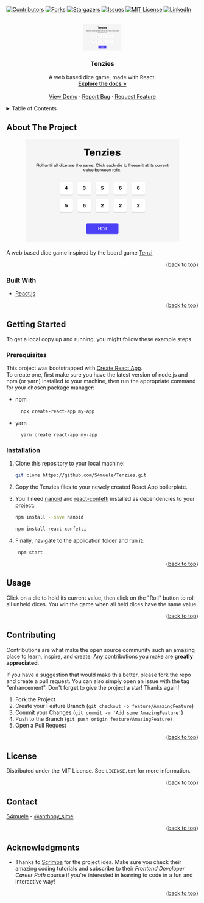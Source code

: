 <div id="top"></div>
<!--
*** Thanks for checking out the Best-README-Template. If you have a suggestion
*** that would make this better, please fork the repo and create a pull request
*** or simply open an issue with the tag "enhancement".
*** Don't forget to give the project a star!
*** Thanks again! Now go create something AMAZING! :D
-->



<!-- PROJECT SHIELDS -->
<!--
*** I'm using markdown "reference style" links for readability.
*** Reference links are enclosed in brackets [ ] instead of parentheses ( ).
*** See the bottom of this document for the declaration of the reference variables
*** for contributors-url, forks-url, etc. This is an optional, concise syntax you may use.
*** https://www.markdownguide.org/basic-syntax/#reference-style-links
-->
[![Contributors][contributors-shield]][contributors-url]
[![Forks][forks-shield]][forks-url]
[![Stargazers][stars-shield]][stars-url]
[![Issues][issues-shield]][issues-url]
[![MIT License][license-shield]][license-url]
[![LinkedIn][linkedin-shield]][linkedin-url]



<!-- PROJECT LOGO -->
<br />
<div align="center">
  <a href="https://s4muele.github.io/Tenzies/">
    <img src="images/tenzies_thumb.png" alt="Logo" width="20%">
  </a>

<h3 align="center">Tenzies</h3>

  <p align="center">
    A web based dice game, made with React.
    <br />
    <a href="https://github.com/S4muele/Tenzies"><strong>Explore the docs »</strong></a>
    <br />
    <br />
    <a href="https://s4muele.github.io/Tenzies/" target="_blank">View Demo</a>
    ·
    <a href="https://github.com/S4muele/Tenzies/issues" target="_blank">Report Bug</a>
    ·
    <a href="https://github.com/S4muele/Tenzies/issues" target="_blank">Request Feature</a>
  </p>
</div>



<!-- TABLE OF CONTENTS -->
<details>
  <summary>Table of Contents</summary>
  <ol>
    <li>
      <a href="#about-the-project">About The Project</a>
      <ul>
        <li><a href="#built-with">Built With</a></li>
      </ul>
    </li>
    <li>
      <a href="#getting-started">Getting Started</a>
      <ul>
        <li><a href="#prerequisites">Prerequisites</a></li>
        <li><a href="#installation">Installation</a></li>
      </ul>
    </li>
    <li><a href="#usage">Usage</a></li>
    <li><a href="#contributing">Contributing</a></li>
    <li><a href="#license">License</a></li>
    <li><a href="#contact">Contact</a></li>
    <li><a href="#acknowledgments">Acknowledgments</a></li>
  </ol>
</details>



<!-- ABOUT THE PROJECT -->
## About The Project

<div align="center">
  <a href="https://s4muele.github.io/Tenzies/" target="_blank" align="center">
    <img src="images/tenzies_thumb.png" alt="Logo" width="80%" max-width="650">
  </a>
  
</div>

<br>
A web based dice game inspired by the board game <a href="https://boardgamegeek.com/boardgame/113819/tenzi">Tenzi</a>

<p align="right">(<a href="#top">back to top</a>)</p>



### Built With

* [React.js](https://reactjs.org/)

<p align="right">(<a href="#top">back to top</a>)</p>



<!-- GETTING STARTED -->
## Getting Started

To get a local copy up and running, you might follow these example steps.

### Prerequisites

This project was bootstrapped with [Create React App](https://create-react-app.dev/docs/getting-started/).
<br>
To create one, first make sure you have the latest version of node.js and npm (or yarn) installed to your machine, then run the appropriate command for your chosen package manager: 
* npm
  ```sh
    npx create-react-app my-app
  ```
* yarn
  ```
    yarn create react-app my-app
  ```

### Installation

1. Clone this repository to your local machine:
   ```sh
   git clone https://github.com/S4muele/Tenzies.git
   ```
2. Copy the Tenzies files to your newely created React App boilerplate.

3. You'll need [nanoid](https://github.com/ai/nanoid#readme) and [react-confetti](https://www.npmjs.com/package/react-confetti) installed as dependencies to your project:
   ```sh
   npm install --save nanoid
   ```
   
   ```sh
   npm install react-confetti
   ```
4. Finally, navigate to the application folder and run it:
   ```
    npm start
   ```
<p align="right">(<a href="#top">back to top</a>)</p>



<!-- USAGE EXAMPLES -->
## Usage

Click on a die to hold its current value, then click on the "Roll" button to roll all unheld dices. You win the game when all held dices have the same value.

<p align="right">(<a href="#top">back to top</a>)</p>

<!-- CONTRIBUTING -->
## Contributing

Contributions are what make the open source community such an amazing place to learn, inspire, and create. Any contributions you make are **greatly appreciated**.

If you have a suggestion that would make this better, please fork the repo and create a pull request. You can also simply open an issue with the tag "enhancement".
Don't forget to give the project a star! Thanks again!

1. Fork the Project
2. Create your Feature Branch (`git checkout -b feature/AmazingFeature`)
3. Commit your Changes (`git commit -m 'Add some AmazingFeature'`)
4. Push to the Branch (`git push origin feature/AmazingFeature`)
5. Open a Pull Request

<p align="right">(<a href="#top">back to top</a>)</p>



<!-- LICENSE -->
## License

Distributed under the MIT License. See `LICENSE.txt` for more information.

<p align="right">(<a href="#top">back to top</a>)</p>



<!-- CONTACT -->
## Contact

[S4muele](https://www.linkedin.com/in/samuele-simeone-b27173216/) - [@anthony_sime](https://twitter.com/anthony_sime)

<p align="right">(<a href="#top">back to top</a>)</p>

<!-- ACKNOWLEDGMENTS -->
## Acknowledgments

* Thanks to [Scrimba](https://scrimba.com) for the project idea. Make sure you check their amazing coding tutorials and subscribe to their *Frontend Developer Career Path* course if you're interested in learning to code in a fun and interactive way!

<p align="right">(<a href="#top">back to top</a>)</p>


<!-- MARKDOWN LINKS & IMAGES -->
<!-- https://www.markdownguide.org/basic-syntax/#reference-style-links -->
[contributors-shield]: https://img.shields.io/github/contributors/S4muele/tenzies.svg?style=for-the-badge
[contributors-url]: https://github.com/S4muele/tenzies/graphs/contributors
[forks-shield]: https://img.shields.io/github/forks/S4muele/tenzies.svg?style=for-the-badge
[forks-url]: https://github.com/S4muele/tenzies/network/members
[stars-shield]: https://img.shields.io/github/stars/S4muele/tenzies.svg?style=for-the-badge
[stars-url]: https://github.com/S4muele/tenzies/stargazers
[issues-shield]: https://img.shields.io/github/issues/S4muele/tenzies.svg?style=for-the-badge
[issues-url]: https://github.com/S4muele/tenzies/issues
[license-shield]: https://img.shields.io/github/license/S4muele/tenzies.svg?style=for-the-badge
[license-url]: https://github.com/S4muele/tenzies/blob/master/LICENSE.txt
[linkedin-shield]: https://img.shields.io/badge/-LinkedIn-black.svg?style=for-the-badge&logo=linkedin&colorB=555
[linkedin-url]: https://www.linkedin.com/in/samuele-simeone-b27173216/
[product-screenshot]: images/tenzies_thumb.png
